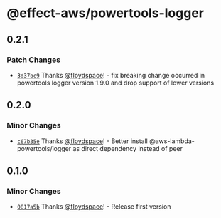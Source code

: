 # @effect-aws/powertools-logger

## 0.2.1

### Patch Changes

- [`3d37bc9`](https://github.com/floydspace/effect-aws/commit/3d37bc931118d2b55558b54727022445b39438a9) Thanks [@floydspace](https://github.com/floydspace)! - fix breaking change occurred in powertools logger version 1.9.0 and drop support of lower versions

## 0.2.0

### Minor Changes

- [`c67b35e`](https://github.com/floydspace/effect-aws/commit/c67b35edcc0e65ca06dfe8981025d1ce3477dcc1) Thanks [@floydspace](https://github.com/floydspace)! - Better install @aws-lambda-powertools/logger as direct dependency instead of peer

## 0.1.0

### Minor Changes

- [`0817a5b`](https://github.com/floydspace/effect-aws/commit/0817a5b8fcab40fe4712c93816800fb67f1bf945) Thanks [@floydspace](https://github.com/floydspace)! - Release first version
